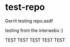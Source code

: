 test-repo
=========

Gerrit testing repo.asdf

testing from the interwebs :)

TEST
TEST
TEST
TEST
TEST
